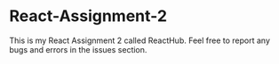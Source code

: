 # React-Assignment-2
This is my React Assignment 2 called ReactHub. Feel free to report any bugs and errors in the issues section.
